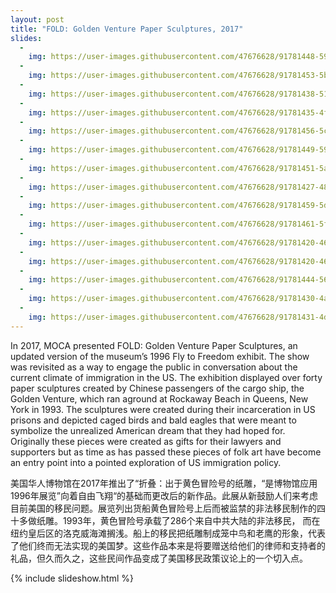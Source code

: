 ```yaml
---
layout: post
title: "FOLD: Golden Venture Paper Sculptures, 2017"
slides:
  -
    img: https://user-images.githubusercontent.com/47676628/91781448-5927f980-ebc8-11ea-98ef-884d8d9936ed.jpg
  -
    img: https://user-images.githubusercontent.com/47676628/91781453-5b8a5380-ebc8-11ea-8397-6b02d8e0ad5d.jpg
  -
    img: https://user-images.githubusercontent.com/47676628/91781438-51685500-ebc8-11ea-93d4-851cbe159561.jpg
  -
    img: https://user-images.githubusercontent.com/47676628/91781435-4f9e9180-ebc8-11ea-8641-6bc00d7e23b5.jpg
  -
    img: https://user-images.githubusercontent.com/47676628/91781456-5cbb8080-ebc8-11ea-9457-421091d3da86.jpg
  -
    img: https://user-images.githubusercontent.com/47676628/91781449-59c09000-ebc8-11ea-9fb2-c1d1825782d4.jpg
  -
    img: https://user-images.githubusercontent.com/47676628/91781451-5af1bd00-ebc8-11ea-9dab-b537b8a7de59.jpg
  -
    img: https://user-images.githubusercontent.com/47676628/91781427-48778380-ebc8-11ea-960d-0308b900bf18.jpg
  -
    img: https://user-images.githubusercontent.com/47676628/91781459-5decad80-ebc8-11ea-9611-feef0877220f.jpg
  -
    img: https://user-images.githubusercontent.com/47676628/91781461-5f1dda80-ebc8-11ea-97c5-e16dbf783906.jpg
  -
    img: https://user-images.githubusercontent.com/47676628/91781420-46adc000-ebc8-11ea-8315-9109698d0a65.jpg
  -
    img: https://user-images.githubusercontent.com/47676628/91781420-46adc000-ebc8-11ea-8315-9109698d0a65.jpg
  -
    img: https://user-images.githubusercontent.com/47676628/91781444-56c59f80-ebc8-11ea-9ebd-b558e9caea3a.jpg
  -
    img: https://user-images.githubusercontent.com/47676628/91781430-4ad9dd80-ebc8-11ea-8cfb-6a4f73407e3f.jpg
  -
    img: https://user-images.githubusercontent.com/47676628/91781431-4d3c3780-ebc8-11ea-96e3-254eb05e66b5.jpg
---
```


In 2017, MOCA presented FOLD: Golden Venture Paper Sculptures, an updated version of the museum’s 1996 Fly to Freedom exhibit.  The show was revisited as a way to engage the public in conversation about the current climate of  immigration in the US. The exhibition displayed over forty paper sculptures created by Chinese passengers of the cargo ship, the Golden Venture, which ran aground at Rockaway Beach in Queens, New York in 1993.  The sculptures were created during their incarceration in US prisons and depicted caged birds and bald eagles that were meant to symbolize the unrealized American dream that they had hoped for.   Originally these pieces were created as gifts for their lawyers and supporters but as time as has passed these pieces of folk art have become an entry point into a pointed exploration of US immigration policy.  

美国华人博物馆在2017年推出了“折叠：出于黄色冒险号的纸雕，“是博物馆应用1996年展览”向着自由飞翔“的基础而更改后的新作品。此展从新鼓励人们来考虑目前美国的移民问题。展览列出货船黄色冒险号上后而被监禁的非法移民制作的四十多做纸雕。1993年，黄色冒险号承载了286个来自中共大陆的非法移民， 而在纽约皇后区的洛克威海滩搁浅。船上的移民把纸雕制成笼中鸟和老鹰的形象，代表了他们终而无法实现的美国梦。这些作品本来是将要赠送给他们的律师和支持者的礼品，但久而久之，这些民间作品变成了美国移民政策议论上的一个切入点。

{% include slideshow.html %}

